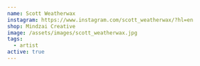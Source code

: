 ```yaml
---
name: Scott Weatherwax
instagram: https://www.instagram.com/scott_weatherwax/?hl=en
shop: Mindzai Creative
image: /assets/images/scott_weatherwax.jpg
tags:
  - artist
active: true
---
```

